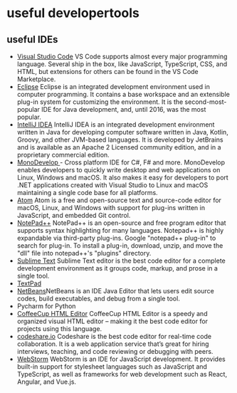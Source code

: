 # useful developertools
## useful IDEs
* [Visual Studio Code](https://code.visualstudio.com/) VS Code supports almost every major programming language. Several ship in the box, like JavaScript, TypeScript, CSS, and HTML, but extensions for others can be found in the VS Code Marketplace.
* [Eclipse](https://eclipseide.org/) Eclipse is an integrated development environment used in computer programming. It contains a base workspace and an extensible plug-in system for customizing the environment. It is the second-most-popular IDE for Java development, and, until 2016, was the most popular.
* [IntelliJ IDEA](https://www.jetbrains.com/idea/) IntelliJ IDEA is an integrated development environment written in Java for developing computer software written in Java, Kotlin, Groovy, and other JVM-based languages. It is developed by JetBrains and is available as an Apache 2 Licensed community edition, and in a proprietary commercial edition.
* [MonoDevelop ](https://www.monodevelop.com/) - Cross platform IDE for C#, F# and more. MonoDevelop enables developers to quickly write desktop and web applications on Linux, Windows and macOS. It also makes it easy for developers to port .NET applications created with Visual Studio to Linux and macOS maintaining a single code base for all platforms.
* [Atom](https://atom-editor.cc/) Atom is a free and open-source text and source-code editor for macOS, Linux, and Windows with support for plug-ins written in JavaScript, and embedded Git control.
* [NotePad++](https://notepad-plus-plus.org/downloads/) NotePad++ is an open-source and free program editor that supports syntax highlighting for many languages. Notepad++ is highly expandable via third-party plug-ins. Google "notepad++ plug-in" to search for plug-in. To install a plug-in, download, unzip, and move the "dll" file into notepad++'s "plugins" directory.
* [Sublime Text](https://www.sublimetext.com/) Sublime Text editor is the best code editor for a complete development environment as it groups code, markup, and prose in a single tool.
* [TextPad](https://www.textpad.com/)
* [NetBeans](https://netbeans.org/)NetBeans is an IDE Java Editor that lets users edit source codes, build executables, and debug from a single tool.
* Pycharm for Python
* [CoffeeCup HTML Editor](https://www.coffeecup.com/free-editor/) CoffeeCup HTML Editor is a speedy and organized visual HTML editor – making it the best code editor for projects using this language.
* [codeshare.io](https://codeshare.io/) Codeshare is the best code editor for real-time code collaboration. It is a web application service that’s great for hiring interviews, teaching, and code reviewing or debugging with peers.
* [WebStorm](https://www.jetbrains.com/webstorm/) WebStorm is an IDE for JavaScript development. It provides built-in support for stylesheet languages such as JavaScript and TypeScript, as well as frameworks for web development such as React, Angular, and Vue.js.

### 
